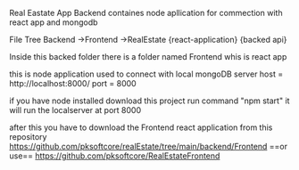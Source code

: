 Real Eastate App Backend containes node apllication for commection with react app and mongodb

File Tree
Backend
    ->Frontend
        ->RealEstate
              {react-application}
{backed api}

Inside this backed folder there is a folder named Frontend whis is react app

this is node application used to connect with local mongoDB server
host = http://localhost:8000/
port = 8000

if you have node installed download this project run command "npm start"
it will run the localserver at port 8000

after this you have to download the Frontend react application 
from this repository
https://github.com/pksoftcore/realEstate/tree/main/backend/Frontend
==or use== 
https://github.com/pksoftcore/RealEstateFrontend
